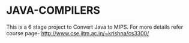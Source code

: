 # JAVA-COMPILERS
This is a 6 stage project to Convert Java to MIPS.
For more details refer course page- http://www.cse.iitm.ac.in/~krishna/cs3300/
